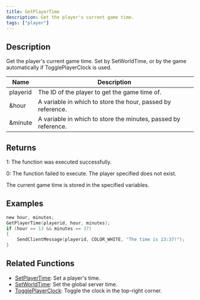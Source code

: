 ```yaml
---
title: GetPlayerTime
description: Get the player's current game time.
tags: ["player"]
---
```


## Description

Get the player's current game time. Set by SetWorldTime, or by the game automatically if TogglePlayerClock is used.

| Name     | Description                                                    |
| -------- | -------------------------------------------------------------- |
| playerid | The ID of the player to get the game time of.                  |
| &hour    | A variable in which to store the hour, passed by reference.    |
| &minute  | A variable in which to store the minutes, passed by reference. |

## Returns

1: The function was executed successfully.

0: The function failed to execute. The player specified does not exist.

The current game time is stored in the specified variables.

## Examples

```c
new hour, minutes;
GetPlayerTime(playerid, hour, minutes);
if (hour == 13 && minutes == 37)
{
    SendClientMessage(playerid, COLOR_WHITE, "The time is 13:37!");
}
```

## Related Functions

- [SetPlayerTime](SetPlayerTime.md): Set a player's time.
- [SetWorldTime](SetWorldTime.md): Set the global server time.
- [TogglePlayerClock](TogglePlayerClock.md): Toggle the clock in the top-right corner.
